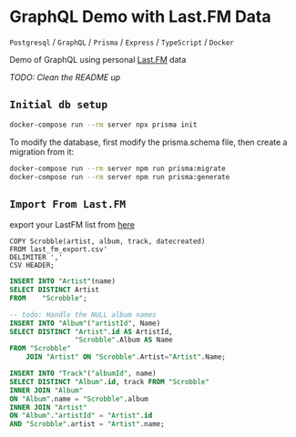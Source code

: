 # GraphQL Demo with Last.FM Data

`Postgresql` / `GraphQL` / `Prisma` / `Express` / `TypeScript` / `Docker`

Demo of GraphQL using personal [Last.FM](https://www.last.fm/)
data

_TODO: Clean the README up_

## `Initial db setup`

```bash
docker-compose run --rm server npx prisma init
```

To modify the database, first modify the prisma.schema
file, then create a migration from it:

```bash
docker-compose run --rm server npm run prisma:migrate
docker-compose run --rm server npm run prisma:generate
```

## `Import From Last.FM`

export your LastFM list from [here](https://benjaminbenben.com/lastfm-to-csv/)

```
COPY Scrobble(artist, album, track, datecreated)
FROM last_fm_export.csv'
DELIMITER ','
CSV HEADER;
```

```sql
INSERT INTO "Artist"(name)
SELECT DISTINCT Artist
FROM    "Scrobble";

-- todo: Handle the NULL album names
INSERT INTO "Album"("artistId", Name)
SELECT DISTINCT "Artist".id AS ArtistId,
                "Scrobble".Album AS Name
FROM "Scrobble"
    JOIN "Artist" ON "Scrobble".Artist="Artist".Name;

```

```sql
INSERT INTO "Track"("albumId", name)
SELECT DISTINCT "Album".id, track FROM "Scrobble"
INNER JOIN "Album"
ON "Album".name = "Scrobble".album
INNER JOIN "Artist"
ON "Album"."artistId" = "Artist".id
AND "Scrobble".artist = "Artist".name;
```


